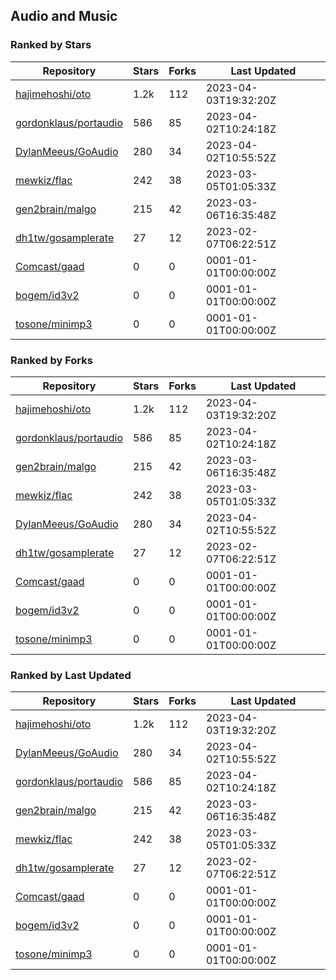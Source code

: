 ## Audio and Music

### Ranked by Stars

| Repository | Stars | Forks | Last Updated |
|------------|-------|-------|--------------|
| [hajimehoshi/oto](https://github.com/hajimehoshi/oto) | 1.2k | 112 | 2023-04-03T19:32:20Z |
| [gordonklaus/portaudio](https://github.com/gordonklaus/portaudio) | 586 | 85 | 2023-04-02T10:24:18Z |
| [DylanMeeus/GoAudio](https://github.com/DylanMeeus/GoAudio) | 280 | 34 | 2023-04-02T10:55:52Z |
| [mewkiz/flac](https://github.com/mewkiz/flac) | 242 | 38 | 2023-03-05T01:05:33Z |
| [gen2brain/malgo](https://github.com/gen2brain/malgo) | 215 | 42 | 2023-03-06T16:35:48Z |
| [dh1tw/gosamplerate](https://github.com/dh1tw/gosamplerate) | 27 | 12 | 2023-02-07T06:22:51Z |
| [Comcast/gaad](https://github.com/Comcast/gaad) | 0 | 0 | 0001-01-01T00:00:00Z |
| [bogem/id3v2](https://github.com/bogem/id3v2) | 0 | 0 | 0001-01-01T00:00:00Z |
| [tosone/minimp3](https://github.com/tosone/minimp3) | 0 | 0 | 0001-01-01T00:00:00Z |

### Ranked by Forks

| Repository | Stars | Forks | Last Updated |
|------------|-------|-------|--------------|
| [hajimehoshi/oto](https://github.com/hajimehoshi/oto) | 1.2k | 112 | 2023-04-03T19:32:20Z |
| [gordonklaus/portaudio](https://github.com/gordonklaus/portaudio) | 586 | 85 | 2023-04-02T10:24:18Z |
| [gen2brain/malgo](https://github.com/gen2brain/malgo) | 215 | 42 | 2023-03-06T16:35:48Z |
| [mewkiz/flac](https://github.com/mewkiz/flac) | 242 | 38 | 2023-03-05T01:05:33Z |
| [DylanMeeus/GoAudio](https://github.com/DylanMeeus/GoAudio) | 280 | 34 | 2023-04-02T10:55:52Z |
| [dh1tw/gosamplerate](https://github.com/dh1tw/gosamplerate) | 27 | 12 | 2023-02-07T06:22:51Z |
| [Comcast/gaad](https://github.com/Comcast/gaad) | 0 | 0 | 0001-01-01T00:00:00Z |
| [bogem/id3v2](https://github.com/bogem/id3v2) | 0 | 0 | 0001-01-01T00:00:00Z |
| [tosone/minimp3](https://github.com/tosone/minimp3) | 0 | 0 | 0001-01-01T00:00:00Z |

### Ranked by Last Updated

| Repository | Stars | Forks | Last Updated |
|------------|-------|-------|--------------|
| [hajimehoshi/oto](https://github.com/hajimehoshi/oto) | 1.2k | 112 | 2023-04-03T19:32:20Z |
| [DylanMeeus/GoAudio](https://github.com/DylanMeeus/GoAudio) | 280 | 34 | 2023-04-02T10:55:52Z |
| [gordonklaus/portaudio](https://github.com/gordonklaus/portaudio) | 586 | 85 | 2023-04-02T10:24:18Z |
| [gen2brain/malgo](https://github.com/gen2brain/malgo) | 215 | 42 | 2023-03-06T16:35:48Z |
| [mewkiz/flac](https://github.com/mewkiz/flac) | 242 | 38 | 2023-03-05T01:05:33Z |
| [dh1tw/gosamplerate](https://github.com/dh1tw/gosamplerate) | 27 | 12 | 2023-02-07T06:22:51Z |
| [Comcast/gaad](https://github.com/Comcast/gaad) | 0 | 0 | 0001-01-01T00:00:00Z |
| [bogem/id3v2](https://github.com/bogem/id3v2) | 0 | 0 | 0001-01-01T00:00:00Z |
| [tosone/minimp3](https://github.com/tosone/minimp3) | 0 | 0 | 0001-01-01T00:00:00Z |

